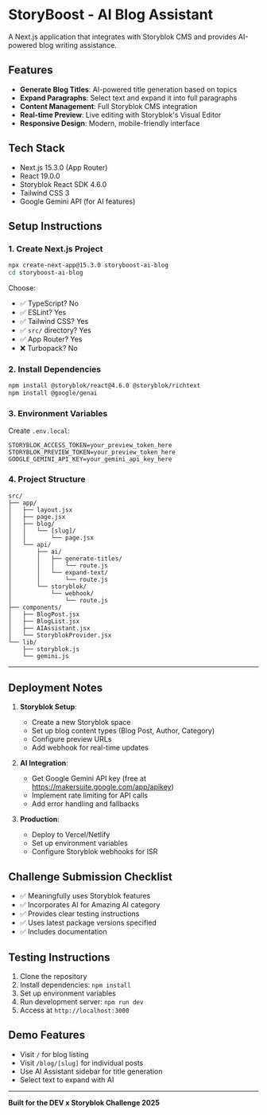 # StoryBoost - AI Blog Assistant

A Next.js application that integrates with Storyblok CMS and provides AI-powered blog writing assistance.

## Features

- **Generate Blog Titles**: AI-powered title generation based on topics
- **Expand Paragraphs**: Select text and expand it into full paragraphs
- **Content Management**: Full Storyblok CMS integration
- **Real-time Preview**: Live editing with Storyblok's Visual Editor
- **Responsive Design**: Modern, mobile-friendly interface

## Tech Stack

- Next.js 15.3.0 (App Router)
- React 19.0.0
- Storyblok React SDK 4.6.0
- Tailwind CSS 3
- Google Gemini API (for AI features)

## Setup Instructions

### 1. Create Next.js Project

```bash
npx create-next-app@15.3.0 storyboost-ai-blog
cd storyboost-ai-blog
```

Choose:
- ✅ TypeScript? No
- ✅ ESLint? Yes
- ✅ Tailwind CSS? Yes
- ✅ `src/` directory? Yes
- ✅ App Router? Yes
- ❌ Turbopack? No

### 2. Install Dependencies

```bash
npm install @storyblok/react@4.6.0 @storyblok/richtext
npm install @google/genai
```

### 3. Environment Variables

Create `.env.local`:

```env
STORYBLOK_ACCESS_TOKEN=your_preview_token_here
STORYBLOK_PREVIEW_TOKEN=your_preview_token_here
GOOGLE_GEMINI_API_KEY=your_gemini_api_key_here
```

### 4. Project Structure

```
src/
├── app/
│   ├── layout.jsx
│   ├── page.jsx
│   ├── blog/
│   │   └── [slug]/
│   │       └── page.jsx
│   └── api/
│       ├── ai/
│       │   ├── generate-titles/
│       │   │   └── route.js
│       │   └── expand-text/
│       │       └── route.js
│       └── storyblok/
│           └── webhook/
│               └── route.js
├── components/
│   ├── BlogPost.jsx
│   ├── BlogList.jsx
│   ├── AIAssistant.jsx
│   └── StoryblokProvider.jsx
└── lib/
    ├── storyblok.js
    └── gemini.js
```

---

## Deployment Notes

1. **Storyblok Setup**:
   - Create a new Storyblok space
   - Set up blog content types (Blog Post, Author, Category)
   - Configure preview URLs
   - Add webhook for real-time updates

2. **AI Integration**:
   - Get Google Gemini API key (free at https://makersuite.google.com/app/apikey)
   - Implement rate limiting for API calls
   - Add error handling and fallbacks

3. **Production**:
   - Deploy to Vercel/Netlify
   - Set up environment variables
   - Configure Storyblok webhooks for ISR

## Challenge Submission Checklist

- ✅ Meaningfully uses Storyblok features
- ✅ Incorporates AI for Amazing AI category
- ✅ Provides clear testing instructions
- ✅ Uses latest package versions specified
- ✅ Includes documentation

## Testing Instructions

1. Clone the repository
2. Install dependencies: `npm install`
3. Set up environment variables
4. Run development server: `npm run dev`
5. Access at `http://localhost:3000`

## Demo Features

- Visit `/` for blog listing
- Visit `/blog/[slug]` for individual posts
- Use AI Assistant sidebar for title generation
- Select text to expand with AI

---

**Built for the DEV x Storyblok Challenge 2025**

